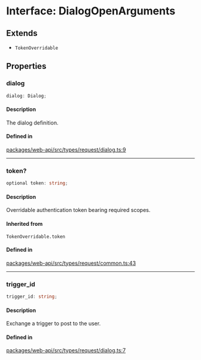# Interface: DialogOpenArguments

## Extends

- `TokenOverridable`

## Properties

### dialog

```ts
dialog: Dialog;
```

#### Description

The dialog definition.

#### Defined in

[packages/web-api/src/types/request/dialog.ts:9](https://github.com/slackapi/node-slack-sdk/blob/7b348598b763c2b7545d1042b5f0429775cfa62c/packages/web-api/src/types/request/dialog.ts#L9)

***

### token?

```ts
optional token: string;
```

#### Description

Overridable authentication token bearing required scopes.

#### Inherited from

`TokenOverridable.token`

#### Defined in

[packages/web-api/src/types/request/common.ts:43](https://github.com/slackapi/node-slack-sdk/blob/7b348598b763c2b7545d1042b5f0429775cfa62c/packages/web-api/src/types/request/common.ts#L43)

***

### trigger\_id

```ts
trigger_id: string;
```

#### Description

Exchange a trigger to post to the user.

#### Defined in

[packages/web-api/src/types/request/dialog.ts:7](https://github.com/slackapi/node-slack-sdk/blob/7b348598b763c2b7545d1042b5f0429775cfa62c/packages/web-api/src/types/request/dialog.ts#L7)
